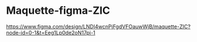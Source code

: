 # Maquette-figma-ZIC

https://www.figma.com/design/LNDl4wcnPjFgdVFOauwWjB/maquette-ZIC?node-id=0-1&t=Eeg1Lp0de2oN17pi-1
